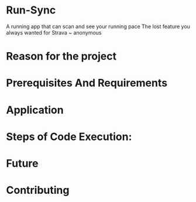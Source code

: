 # Run-Sync
A running app that can scan and see your running pace
The lost feature you always wanted for Strava ~ anonymous

# Reason for the project 

# Prerequisites And Requirements 

# Application 

# Steps of Code Execution: 

# Future 

# Contributing

